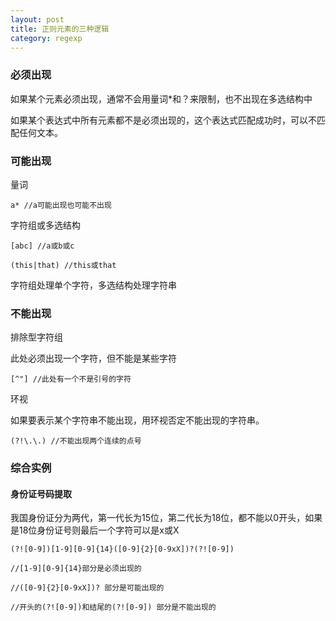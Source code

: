 ```yaml
---
layout: post
title: 正则元素的三种逻辑
category: regexp
---
```


### 必须出现

如果某个元素必须出现，通常不会用量词*和？来限制，也不出现在多选结构中

如果某个表达式中所有元素都不是必须出现的，这个表达式匹配成功时，可以不匹配任何文本。



### 可能出现

量词

	a* //a可能出现也可能不出现

字符组或多选结构

    [abc] //a或b或c
    
    (this|that) //this或that
    
字符组处理单个字符，多选结构处理字符串

### 不能出现

排除型字符组

  此处必须出现一个字符，但不能是某些字符
  
    [^"] //此处有一个不是引号的字符

环视

如果要表示某个字符串不能出现，用环视否定不能出现的字符串。

	(?!\.\.) //不能出现两个连续的点号
    
### 综合实例

#### 身份证号码提取

我国身份证分为两代，第一代长为15位，第二代长为18位，都不能以0开头，如果是18位身份证号则最后一个字符可以是x或X

	(?![0-9])[1-9][0-9]{14}([0-9]{2}[0-9xX])?(?![0-9])
    
    //[1-9][0-9]{14}部分是必须出现的
    
    //([0-9]{2}[0-9xX])? 部分是可能出现的
    
    //开头的(?![0-9])和结尾的(?![0-9]) 部分是不能出现的



